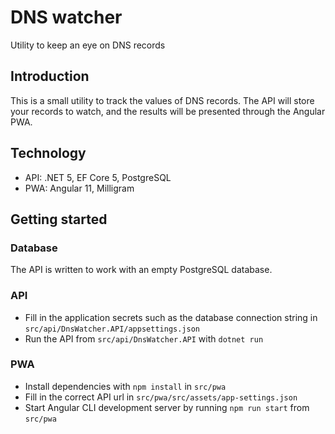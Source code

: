 # DNS watcher
Utility to keep an eye on DNS records 

## Introduction
This is a small utility to track the values of DNS records. The API will store your records to watch, and the results will be presented through the Angular PWA. 

## Technology
* API: .NET 5, EF Core 5, PostgreSQL
* PWA: Angular 11, Milligram

## Getting started
### Database
The API is written to work with an empty PostgreSQL database. 
### API
* Fill in the application secrets such as the database connection string in `src/api/DnsWatcher.API/appsettings.json`
* Run the API from `src/api/DnsWatcher.API` with `dotnet run`
### PWA
* Install dependencies with `npm install` in `src/pwa`
* Fill in the correct API url in `src/pwa/src/assets/app-settings.json` 
* Start Angular CLI development server by running `npm run start` from `src/pwa`
